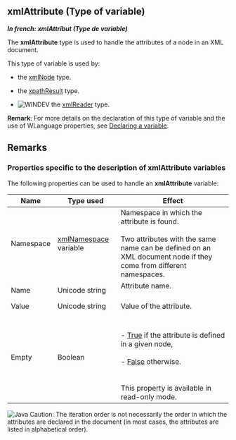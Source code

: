 
## xmlAttribute (Type of variable)

***In french: xmlAttribut (Type de variable)***
				



<a name="XUse"></a>
<a name="Use"></a>
<a name="description"></a>
The **xmlAttribute** type is used to handle the attributes of a node in an XML document.

This type of variable is used by: 

- the [xmlNode](../WDLang5/1000018786.md) type.

- the [xpathResult](../WDLang5/1000021967.md) type.

- ![WINDEV](https://doc.pcsoft.fr/ext/images/us/WD.png) the [xmlReader](../WDLang5/1000023392.md) type.




**Remark**: For more details on the declaration of this type of variable and the use of WLanguage properties, see [Declaring a variable](../Motscles/1514032.md).


<a name="NOTE0_1"></a>

## Remarks


### Properties specific to the description of xmlAttribute variables
<a name="properties_specific_the_description_xmlattribute_variables_ELTPARAGRAPHE000066"></a>

The following properties can be used to handle an **xmlAttribute** variable:


| Name | Type used | Effect |
| --- | --- | --- |
| Namespace | [xmlNamespace](../WDLang5/1000018803.md) variable | Namespace in which the attribute is found.<br><br>Two attributes with the same name can be defined on an  XML document node if they come from different namespaces. |
| Name | Unicode string | Attribute name.<br><br> |
| Value | Unicode string | Value of the attribute. |
| Empty | Boolean | <br><br>- <u><u><u><u>True</u></u></u></u> if the attribute is defined in a given node, <br><br>- <u><u><u><u>False</u></u></u></u> otherwise.<br><br><br>This property is available in read-only mode. |





![Java](https://doc.pcsoft.fr/ext/images/us/JAVA.png) Caution: The iteration order is not necessarily the order in which the attributes are declared in the document (in most cases, the attributes are listed in alphabetical order). 


